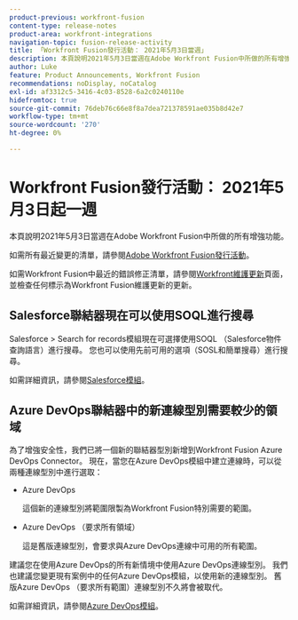 ```yaml
---
product-previous: workfront-fusion
content-type: release-notes
product-area: workfront-integrations
navigation-topic: fusion-release-activity
title: 「Workfront Fusion發行活動： 2021年5月3日當週」
description: 本頁說明2021年5月3日當週在Adobe Workfront Fusion中所做的所有增強功能。
author: Luke
feature: Product Announcements, Workfront Fusion
recommendations: noDisplay, noCatalog
exl-id: af3312c5-3416-4c03-8528-6a2c0240110e
hidefromtoc: true
source-git-commit: 76deb76c66e8f8a7dea721378591ae035b8d42e7
workflow-type: tm+mt
source-wordcount: '270'
ht-degree: 0%

---
```


# Workfront Fusion發行活動： 2021年5月3日起一週

本頁說明2021年5月3日當週在Adobe Workfront Fusion中所做的所有增強功能。

如需所有最近變更的清單，請參閱[Adobe Workfront Fusion發行活動](../../../product-announcements/product-releases/fusion-release-activity/fusion-release-activity.md)。

如需Workfront Fusion中最近的錯誤修正清單，請參閱[Workfront維護更新](https://experienceleague.adobe.com/docs/workfront-known-issues/releases/current-updates.html)頁面，並檢查任何標示為Workfront Fusion維護更新的更新。

## Salesforce聯結器現在可以使用SOQL進行搜尋

Salesforce > Search for records模組現在可選擇使用SOQL （Salesforce物件查詢語言）進行搜尋。 您也可以使用先前可用的選項（SOSL和簡單搜尋）進行搜尋。

如需詳細資訊，請參閱[Salesforce模組](../../../workfront-fusion/apps-and-their-modules/salesforce-modules.md)。

## Azure DevOps聯結器中的新連線型別需要較少的領域

為了增強安全性，我們已將一個新的聯結器型別新增到Workfront Fusion Azure DevOps Connector。 現在，當您在Azure DevOps模組中建立連線時，可以從兩種連線型別中進行選取：

* Azure DevOps

  這個新的連線型別將範圍限製為Workfront Fusion特別需要的範圍。

* Azure DevOps （要求所有領域）

  這是舊版連線型別，會要求與Azure DevOps連線中可用的所有範圍。

建議您在使用Azure DevOps的所有新情境中使用Azure DevOps連線型別。 我們也建議您變更現有案例中的任何Azure DevOps模組，以使用新的連線型別。 舊版Azure DevOps （要求所有範圍）連線型別不久將會被取代。

如需詳細資訊，請參閱[Azure DevOps模組](../../../workfront-fusion/apps-and-their-modules/azure-dev-ops.md)。
